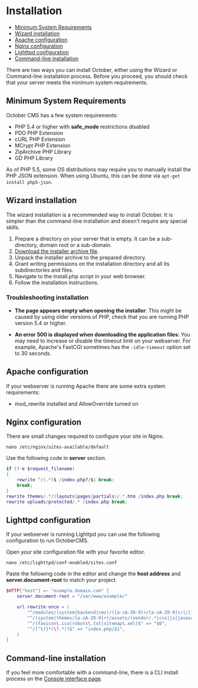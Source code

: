 # Installation

- [Minimum System Requirements](#system-requirements)
- [Wizard installation](#wizard-installation)
- [Apache configuration](#apache-configuration)
- [Nginx configuration](#nginx-configuration)
- [Lighttpd configuration](#lighttd-configuration)
- [Command-line installation](#commaind-line-installation)

There are two ways you can install October, either using the Wizard or Command-line installation process.
Before you proceed, you should check that your server meets the minimum system requirements.

<a name="system-requirements" class="anchor" href="#system-requirements"></a>
## Minimum System Requirements

October CMS has a few system requirements:

* PHP 5.4 or higher with **safe_mode** restrictions disabled
* PDO PHP Extension
* cURL PHP Extension
* MCrypt PHP Extension
* ZipArchive PHP Library
* GD PHP Library

As of PHP 5.5, some OS distributions may require you to manually install the PHP JSON extension.
When using Ubuntu, this can be done via ``apt-get install php5-json``.

<a name="wizard-installation" class="anchor" href="#wizard-installation"></a>
## Wizard installation

The wizard installation is a recommended way to install October. It is simpler than the command-line installation and doesn't require any special skills.

1. Prepare a directory on your server that is empty. It can be a sub-directory, domain root or a sub-domain.
1. [Download the installer archive file](https://github.com/octobercms/install/archive/master.zip).
1. Unpack the installer archive to the prepared directory.
1. Grant writing permissions on the installation directory and all its subdirectories and files.
1. Navigate to the install.php script in your web browser.
1. Follow the installation instructions.

### Troubleshooting installation

* **The page appears empty when opening the installer**: This might be caused by using older versions of PHP, check that you are running PHP version 5.4 or higher.

* **An error 500 is displayed when downloading the application files**: You may need to increase or disable the timeout limit on your webserver. For example, Apache's FastCGI sometimes has the `-idle-timeout` option set to 30 seconds.

<a name="apache-configuration" class="anchor" href="#apache-configuration"></a>
## Apache configuration

If your webserver is running Apache there are some extra system requirements:

* mod_rewrite installed and AllowOverride turned on

<a name="nginx-configuration" class="anchor" href="#nginx-configuration"></a>
## Nginx configuration

There are small changes required to configure your site in Nginx. 

``nano /etc/nginx/sites-available/default``

Use the following code in **server** section.

```lua
if (!-e $request_filename)
{
    rewrite ^/(.*)$ /index.php?/$1 break;
    break;
}
rewrite themes/.*/(layouts|pages|partials)/.*.htm /index.php break;
rewrite uploads/protected/.* /index.php break;
```

<a name="lighttd-configuration" class="anchor" href="#lighttd-configuration"></a>
## Lighttpd configuration

If your webserver is running Lighttpd you can use the following configuration to run OctoberCMS.

Open your site configuration file with your favorite editor.

``nano /etc/lighttpd/conf-enabled/sites.conf``

Paste the following code in the editor and change the **host address** and  **server.document-root** to match your project.

```lua
$HTTP["host"] =~ "example.domain.com" {
    server.document-root = "/var/www/example/"

    url.rewrite-once = (
        "^/modules/(system|backend|cms)/([a-zA-Z0-9]+/[a-zA-Z0-9]+/|/|)assets/(vendor/.*|css|js|javascript|less|images|font(s|)).*\.(jpg|jpeg|gif|png|svg|swf|avi|mpg|mpeg|mp3|flv|ico|css|js|woff.*|ttf)$" => "$0",
        "^/(system|themes/[a-zA-Z0-9]+)/assets/(vendor/.*|css|js|javascript|less|images|fonts).*\.(jpg|jpeg|gif|png|svg|swf|avi|mpg|mpeg|mp3|flv|ico|css|js|woff|ttf)$" => "$0",
        "^/(favicon\.ico|robots\.txt|sitemap\.xml)$" => "$0",
        "^/[^\?]*(\?.*)?$" => "index.php/$1",
    )
}
```

<a name="command-line-installation" class="anchor" href="#command-line-installation"></a>
## Command-line installation

If you feel more comfortable with a command-line, there is a CLI install process on the [Console interface page](console#console-install).
